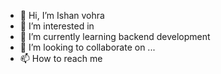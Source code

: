 - 👋 Hi, I’m Ishan vohra
- 👀 I’m interested in 
- 🌱 I’m currently learning backend development
- 💞️ I’m looking to collaborate on ...
- 📫 How to reach me

<!---
Ishan9966/Ishan9966 is a ✨ special ✨ repository because its `README.md` (this file) appears on your GitHub profile.
You can click the Preview link to take a look at your changes.
--->
